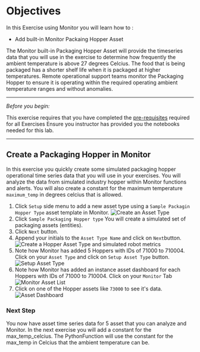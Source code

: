 # Objectives
In this Exercise using Monitor you will learn how to :

* Add built-in Monitor Packaing Hopper Asset 

The Monitor built-in Packaging Hopper Asset will provide the timeseries data that you will use in the exercise to determine 
how frequently the ambient temperature is above 27 degrees Celcius.   The food that is being packaged has a shorter shelf life when it is packaged
at higher temperatures.  Remote operational support teams monitor the Packaging Hopper to ensure it is operating within 
the required operating ambient temperature ranges and without anomalies.  

---

*Before you begin:*  

This exercise requires that you have completed the [pre-requisites](../prereqs) required for all Exercises
Ensure you instructor has provided you the notebooks needed for this lab. 

---

## Create a Packaging Hopper in Monitor
In this exercise you quickly create some simulated packaging hopper operational time series data that you will use in 
your exercises.   You will analyze the data from simulated industry hopper within Monitor functions and alerts. 
You will also create a constant for the maximum temperature `maximum_temp` in degrees celcius that is allowed.

1.  Click `Setup` side menu to add a new asset type using a `Sample Packagin Hopper Type` asset template in Monitor. ![Create an Asset Type](/img/monitor_8.5/fun01.png) &nbsp;
2.  Click `Sample Packaging Hopper type` You will create a simulated set of packaging assets (entities).
3.  Click `Next` button.
4.  Append your initials to the `Asset Type Name` and click on `Next`button.  ![Create a Hopper Asset Type and simulated robot metrics](/img/monitor_8.5/fun02.png) &nbsp;
5.  Note how Monitor has added 5 Hoppers with IDs of 71000 to 710004.  Click on your `Asset Type` and click on 
`Setup Asset Type` button.  ![Setup Asset Type](/img/monitor_8.5/fun03.png)  &nbsp;
6.  Note how Monitor has added an instance asset dashboard for each Hoppers with IDs of 71000 to 710004.  Click on your 
`Monitor` Tab  ![Monitor Asset List](/img/monitor_8.5/fun04.png)  &nbsp;
7.  Click on one of the Hopper assets like `73000` to see it's data.   ![Asset Dashboard](/img/monitor_8.5/fun06.png)  &nbsp;


### Next Step
You now have asset time series data for 5 asset that you can analyze and Monitor.  In the next exercise you will add a 
constant for the max_temp_celcius.  The PythonFunction will use the constant for the max_temp in Celcius that the 
ambient temperature can be.  

